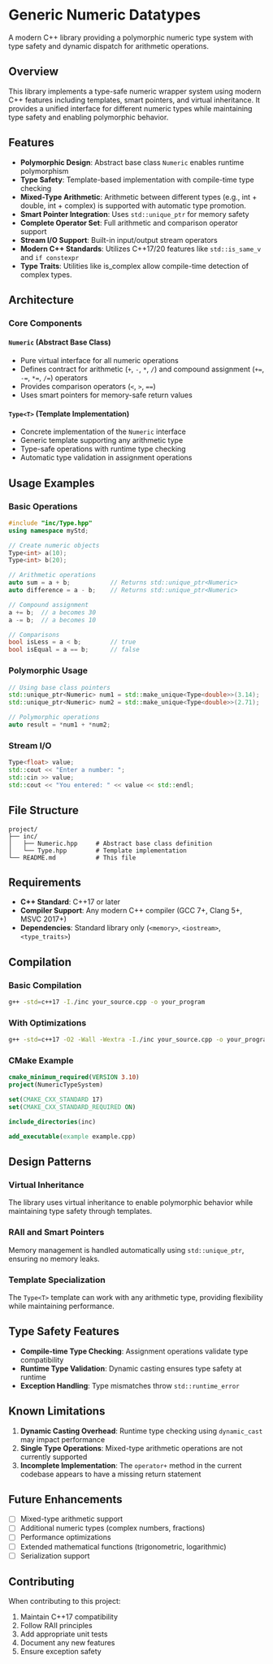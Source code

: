 # Generic Numeric Datatypes

A modern C++ library providing a polymorphic numeric type system with type safety and dynamic dispatch for arithmetic operations.

## Overview

This library implements a type-safe numeric wrapper system using modern C++ features including templates, smart pointers, and virtual inheritance. It provides a unified interface for different numeric types while maintaining type safety and enabling polymorphic behavior.

## Features

- **Polymorphic Design**: Abstract base class `Numeric` enables runtime polymorphism
- **Type Safety**: Template-based implementation with compile-time type checking
- **Mixed-Type Arithmetic**: Arithmetic between different types (e.g., int + double, int + complex) is supported with automatic type promotion.
- **Smart Pointer Integration**: Uses `std::unique_ptr` for memory safety
- **Complete Operator Set**: Full arithmetic and comparison operator support
- **Stream I/O Support**: Built-in input/output stream operators
- **Modern C++ Standards**: Utilizes C++17/20 features like `std::is_same_v` and `if constexpr`
- **Type Traits**: Utilities like is_complex<T> allow compile-time detection of complex types.

## Architecture

### Core Components

#### `Numeric` (Abstract Base Class)
- Pure virtual interface for all numeric operations
- Defines contract for arithmetic (`+`, `-`, `*`, `/`) and compound assignment (`+=`, `-=`, `*=`, `/=`) operators
- Provides comparison operators (`<`, `>`, `==`)
- Uses smart pointers for memory-safe return values

#### `Type<T>` (Template Implementation)
- Concrete implementation of the `Numeric` interface
- Generic template supporting any arithmetic type
- Type-safe operations with runtime type checking
- Automatic type validation in assignment operations

## Usage Examples

### Basic Operations

```cpp
#include "inc/Type.hpp"
using namespace myStd;

// Create numeric objects
Type<int> a(10);
Type<int> b(20);

// Arithmetic operations
auto sum = a + b;           // Returns std::unique_ptr<Numeric>
auto difference = a - b;    // Returns std::unique_ptr<Numeric>

// Compound assignment
a += b;  // a becomes 30
a -= b;  // a becomes 10

// Comparisons
bool isLess = a < b;        // true
bool isEqual = a == b;      // false
```

### Polymorphic Usage

```cpp
// Using base class pointers
std::unique_ptr<Numeric> num1 = std::make_unique<Type<double>>(3.14);
std::unique_ptr<Numeric> num2 = std::make_unique<Type<double>>(2.71);

// Polymorphic operations
auto result = *num1 + *num2;
```

### Stream I/O

```cpp
Type<float> value;
std::cout << "Enter a number: ";
std::cin >> value;
std::cout << "You entered: " << value << std::endl;
```

## File Structure

```
project/
├── inc/
│   ├── Numeric.hpp     # Abstract base class definition
│   └── Type.hpp        # Template implementation
└── README.md           # This file
```

## Requirements

- **C++ Standard**: C++17 or later
- **Compiler Support**: Any modern C++ compiler (GCC 7+, Clang 5+, MSVC 2017+)
- **Dependencies**: Standard library only (`<memory>`, `<iostream>`, `<type_traits>`)

## Compilation

### Basic Compilation
```bash
g++ -std=c++17 -I./inc your_source.cpp -o your_program
```

### With Optimizations
```bash
g++ -std=c++17 -O2 -Wall -Wextra -I./inc your_source.cpp -o your_program
```

### CMake Example
```cmake
cmake_minimum_required(VERSION 3.10)
project(NumericTypeSystem)

set(CMAKE_CXX_STANDARD 17)
set(CMAKE_CXX_STANDARD_REQUIRED ON)

include_directories(inc)

add_executable(example example.cpp)
```

## Design Patterns

### Virtual Inheritance
The library uses virtual inheritance to enable polymorphic behavior while maintaining type safety through templates.

### RAII and Smart Pointers
Memory management is handled automatically using `std::unique_ptr`, ensuring no memory leaks.

### Template Specialization
The `Type<T>` template can work with any arithmetic type, providing flexibility while maintaining performance.

## Type Safety Features

- **Compile-time Type Checking**: Assignment operations validate type compatibility
- **Runtime Type Validation**: Dynamic casting ensures type safety at runtime
- **Exception Handling**: Type mismatches throw `std::runtime_error`

## Known Limitations

1. **Dynamic Casting Overhead**: Runtime type checking using `dynamic_cast` may impact performance
2. **Single Type Operations**: Mixed-type arithmetic operations are not currently supported
3. **Incomplete Implementation**: The `operator+` method in the current codebase appears to have a missing return statement

## Future Enhancements

- [ ] Mixed-type arithmetic support
- [ ] Additional numeric types (complex numbers, fractions)
- [ ] Performance optimizations
- [ ] Extended mathematical functions (trigonometric, logarithmic)
- [ ] Serialization support

## Contributing

When contributing to this project:

1. Maintain C++17 compatibility
2. Follow RAII principles
3. Add appropriate unit tests
4. Document any new features
5. Ensure exception safety
